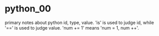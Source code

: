 # python_00
primary notes about python
id, type, value. 'is' is used to judge id, while '==' is used to judge value.
'num += 1' means 'num = 1, num ++'.
